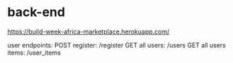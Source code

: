# back-end

https://build-week-africa-marketplace.herokuapp.com/

user endpoints:
POST register: /register
GET all users: /users
GET all users items: /user_items
